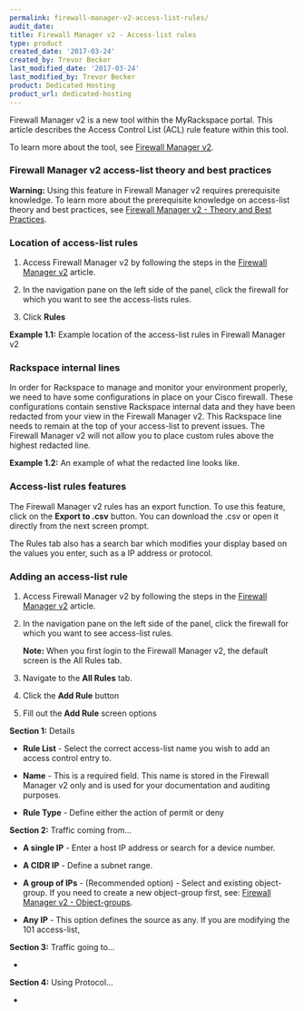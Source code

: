 ```yaml
---
permalink: firewall-manager-v2-access-list-rules/
audit_date:
title: Firewall Manager v2 - Access-list rules
type: product
created_date: '2017-03-24'
created_by: Trevor Becker
last_modified_date: '2017-03-24'
last_modified_by: Trevor Becker
product: Dedicated Hosting
product_url: dedicated-hosting
---
```


Firewall Manager v2 is a new tool within the MyRackspace portal. This article describes the Access Control List (ACL) rule feature within this tool. 

To learn more about the tool, see [Firewall Manager v2](https://support.rackspace.com/how-to/firewall-manager-v2).

### Firewall Manager v2 access-list theory and best practices

**Warning:** Using this feature in Firewall Manager v2 requires prerequisite knowledge. To learn more about the prerequisite knowledge on access-list theory and best practices, see [Firewall Manager v2 - Theory and Best Practices](https://support.rackspace.com/how-to/firewall-manager-v2-access-list-theory-and-best-practices).

### Location of access-list rules

1. Access Firewall Manager v2 by following the steps in the [Firewall Manager v2](https://support.rackspace.com/how-to/firewall-manager-v2) article.

2. In the navigation pane on the left side of the panel, click the firewall for which you want to see the access-lists rules.

3. Click **Rules**

  **Example 1.1:** Example location of the access-list rules in Firewall Manager v2
  <!-- Image "FWCPv2 Article 6 Image Rules" --->

### Rackspace internal lines

In order for Rackspace to manage and monitor your environment properly, we need to have some configurations in place on your Cisco firewall. These configurations contain senstive Rackspace internal data and they have been redacted from your view in the Firewall Manager v2. This Rackspace line needs to remain at the top of your access-list to prevent issues. The Firewall Manager v2 will not allow you to place custom rules above the highest redacted line.

**Example 1.2:** An example of what the redacted line looks like.
<!-- Image "FWCPv2 Article 6 Redacted Line" --->

### Access-list rules features

The Firewall Manager v2 rules has an export function. To use this feature, click on the **Export to .csv** button. You can download the .csv or open it directly from the next screen prompt.

The Rules tab also has a search bar which modifies your display based on the values you enter, such as a IP address or protocol.

### Adding an access-list rule

1. Access Firewall Manager v2 by following the steps in the [Firewall Manager v2](https://support.rackspace.com/how-to/firewall-manager-v2) article.

2. In the navigation pane on the left side of the panel, click the firewall for which you want to see access-list rules.

    **Note:** When you first login to the Firewall Manager v2, the default screen is the All Rules tab.
    
3. Navigate to the **All Rules** tab.

4. Click the **Add Rule** button

5. Fill out the **Add Rule** screen options

  **Section 1:** Details 
  
  - **Rule List** - Select the correct access-list name you wish to add an access control entry to.
  
  - **Name** - This is a required field. This name is stored in the Firewall Manager v2 only and is used for your documentation and auditing purposes.
  
  - **Rule Type** - Define either the action of permit or deny
  
  **Section 2:** Traffic coming from...
  
  - **A single IP** - Enter a host IP address or search for a device number.
  
  - **A CIDR IP** - Define a subnet range.
  
  - **A group of IPs** - (Recommended option) - Select and existing object-group. If you need to create a new object-group first, see: [Firewall Manager v2 - Object-groups](https://support.rackspace.com/how-to/firewall-manager-v2-object-groups).
  
  - **Any IP** - This option defines the source as any. If you are modifying the 101 access-list, 
  
  **Section 3:** Traffic going to...
  
  - 
  
  **Section 4:** Using Protocol...
  
  - 
  
   
